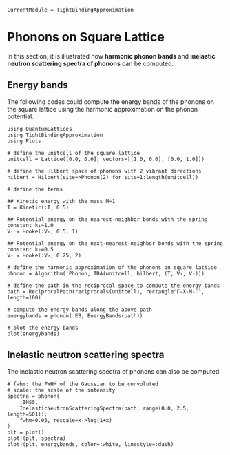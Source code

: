 ```@meta
CurrentModule = TightBindingApproximation
```

# Phonons on Square Lattice

In this section, it is illustrated how **harmonic phonon bands** and **inelastic neutron scattering spectra of phonons** can be computed.

## Energy bands

The following codes could compute the energy bands of the phonons on the square lattice using the harmonic approximation on the phonon potential.

```@example phonon
using QuantumLattices
using TightBindingApproximation
using Plots

# define the unitcell of the square lattice
unitcell = Lattice([0.0, 0.0]; vectors=[[1.0, 0.0], [0.0, 1.0]])

# define the Hilbert space of phonons with 2 vibrant directions
hilbert = Hilbert(site=>Phonon(2) for site=1:length(unitcell))

# define the terms

## Kinetic energy with the mass M=1
T = Kinetic(:T, 0.5)

## Potential energy on the nearest-neighbor bonds with the spring constant k₁=1.0
V₁ = Hooke(:V₁, 0.5, 1)

## Potential energy on the next-nearest-neighbor bonds with the spring constant k₂=0.5
V₂ = Hooke(:V₂, 0.25, 2)

# define the harmonic approximation of the phonons on square lattice
phonon = Algorithm(:Phonon, TBA(unitcell, hilbert, (T, V₁, V₂)))

# define the path in the reciprocal space to compute the energy bands
path = ReciprocalPath(reciprocals(unitcell), rectangle"Γ-X-M-Γ", length=100)

# compute the energy bands along the above path
energybands = phonon(:EB, EnergyBands(path))

# plot the energy bands
plot(energybands)
```

## Inelastic neutron scattering spectra

The inelastic neutron scattering spectra of phonons can also be computed:
```@example phonon
# fwhm: the FWHM of the Gaussian to be convoluted
# scale: the scale of the intensity
spectra = phonon(
    :INSS,
    InelasticNeutronScatteringSpectra(path, range(0.0, 2.5, length=501));
    fwhm=0.05, rescale=x->log(1+x)
)
plt = plot()
plot!(plt, spectra)
plot!(plt, energybands, color=:white, linestyle=:dash)
```